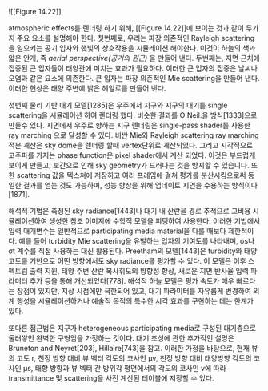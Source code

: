 ![[Figure 14.22]]

atmospheric effects를 렌더링 하기 위해, [[Figure 14.22]]에 보이는 것과 같이 두가지 주요 요소를 설명해야 한다. 첫번째로, 우리는 파장 의존적인 Rayleigh scattering을 일으키는 공기 입자와 햇빛의 상호작용을 시뮬레이션 해야한다. 이것이 하늘의 색과 얇은 안개, 즉 *aerial perspective(공기의 원근)* 을 만들어 낸다. 두번째는, 지면 근처에 집중된 큰 입자들이 태양관에 미치는 효과가 필요하다. 이러한 큰 입자의 집중은 날씨나 오염과 같은 요소에 의존한다. 큰 입자는 파장 의존적인 Mie scattering을 만들어 낸다. 이러한 현상은 태양 주변에 밝은 헤일로를 만들어 낸다.

첫번째 물리 기반 대기 모델\[1285]은 우주에서 지구와 지구의 대기를 single scattering을 시뮬레이션 하여 렌더링 했다. 비슷한 결과를 O'Neil.을 방식\[1333]으로 만들수 있다. 지면에서 우주로 향하는 지구 렌더링은 single-pass shader를 사용한 ray marching 으로 달성할 수 있다. 비싼 Mie와 Rayleigh scattering ray marching 적분 계산은 sky dome을 렌더링 할때 vertex단위로 계산되었다. 그리고 시각적으로 고주파를 가지는 phase function은 pixel shader에서 계산 되었다. 이것은 부드럽게 보이게 만들고, 보간으로 인해 sky geometry가 드러나는 것을 방지할 수 있습니다. 또한 scattering 값을 텍스쳐에 저장하고 여러 프레임에 걸쳐 평가를 분산시킴으로써 동일한 결과를 얻는 것도 가능하며, 성능 향상을 위해 업데이트 지연을 수용하는 방식이다\[1871].

해석적 기법은 측정된 sky radiance\[1443]나 대기 내 산란을 경로 추적으로 고비용 시뮬레이션하여 생성한 참조 이미지에 수학적 모델을 피팅하여 사용한다. 이러한 기법에서 입력 매개변수는 일반적으로 participating media material을 다룰 때보다 제한적이다. 예를 들어 turbidity Mie scattering을 유발하는 입자의 기여도를 나타내며, σs나 σt 계수를 직접 사용하는 대신 활용된다. Preetham의 모델\[1443]은 turbidity와 태양 고도를 기반으로 어떤 방향에서도 sky radiance를 평가할 수 있다. 이 모델은 이후 스펙트럼 출력 지원, 태양 주변 산란 복사휘도의 방향성 향상, 새로운 지면 반사율 입력 파라미터 추가 등을 통해 개선되었다\[778]. 해석적 하늘 모델은 평가 속도가 매우 빠르다는 장점이 있지만, 지상 시점에만 국한되어 있고, 대기 파라미터를 자유롭게 변경하여 외계 행성을 시뮬레이션하거나 예술적 목적의 특수한 시각 효과를 구현하는 데는 한계가 있다.

또다른 접근법은 지구가 heterogeneous participating media로 구성된 대기층으로 둘러쌓인 완벽한 구형임을 가정하는 것이다. 대기 조성에 관한 추가적인 설명은 Bruneton and Neyret\[203], Hillaire\[743]을 참고. 이러한 가정을 바탕으로, 현재 뷰의 고도 r,  천정 방향 대비 뷰 벡터 각도의 코사인 µv, 천정 방향 대비 태양방향 각도의 코사인 µs, 태향 방향과 뷰 벡터 간 방위각 평면에서의 각도의 코사인 v에 따라 transmittance 및 scattering을 사전 계산된 테이블에 저장할 수 있다. 